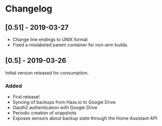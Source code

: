 # Changelog
## [0.51] - 2019-03-27
- Change line endings to UNIX format
- Fixed a mislabeled parent container for non-arm builds.
## [0.5] - 2019-03-26
Initial version released for consumption.
### Added
- First release!
- Syncing of backups from Hass.io to Google Drive
- Oauth2 authentication with Google Drive
- Periodic creation of snapshots
- Exposes sensors about backup state through the Home Assistant API
